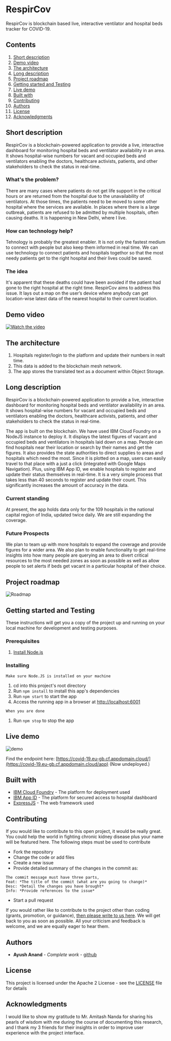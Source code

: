 # RespirCov
RespirCov is blockchain based live, interactive ventilator and hospital beds tracker for COVID-19.

## Contents
1. [Short description](#short-description)
1. [Demo video](#demo-video)
1. [The architecture](#the-architecture)
1. [Long description](#long-description)
1. [Project roadmap](#project-roadmap)
1. [Getting started and Testing](#getting-started-and-testing)
1. [Live demo](#live-demo)
1. [Built with](#built-with)
1. [Contributing](#contributing)
1. [Authors](#authors)
1. [License](#license)
1. [Acknowledgments](#acknowledgments)

## Short description
RespirCov is a blockchain-powered application to provide a live, interactive dashboard for monitoring hospital beds and ventilator availability in an area. It shows hospital-wise numbers for vacant and occupied beds and ventilators enabling the doctors, healthcare activists, patients, and other stakeholders to check the status in real-time.
### What's the problem?
There are many cases where patients do not get life support in the critical hours or are returned from the hospital due to the unavailability of ventilators. At those times, the patients need to be moved to some other hospital where the services are available. In places where there is a large outbreak, patients are refused to be admitted by multiple hospitals, often causing deaths. It is happening in New Delhi, where I live.

### How can technology help?
Tehnology is probably the greatest enabler. It is not only the fastest medium to connect with people but also keep them informed in real time. We can use technology to connect patients and hospitals togethor so that the most needy patients get to the right hospital and their lives could be saved.

### The idea
It's apparent that these deaths could have been avoided if the patient had gone to the right hospital at the right time. RespirCov aims to address this issue. It lays out a map on the user’s device where anybody can get location-wise latest data of the nearest hospital to their current location.

## Demo video
[![Watch the video](./assets/video.png)](https://youtu.be/JA5Gdi9ZCUw)

## The architecture
1. Hospitals register/login to the platform and update their numbers in realt time.
2. This data is added to the blockchain mesh network.
3. The app stores the translated text as a document within Object Storage.

## Long description
RespirCov is a blockchain-powered application to provide a live, interactive dashboard for monitoring hospital beds and ventilator availability in an area. It shows hospital-wise numbers for vacant and occupied beds and ventilators enabling the doctors, healthcare activists, patients, and other stakeholders to check the status in real-time.

The app is built on the blockchain. We have used IBM Cloud Foundry on a NodeJS instance to deploy it. It displays the latest figures of vacant and occupied beds and ventilators in hospitals laid down on a map. People can find hospitals near their location or search by their names and get the figures. It also provides the state authorities to direct supplies to areas and hospitals which need the most. Since it is plotted on a map, users can easily travel to that place with a just a click (integrated with Google Maps Navigation).
Plus, using IBM App ID, we enable hospitals to register and update their status themselves in real-time. It is a very simple process that takes less than 40 seconds to register and update their count. This significantly increases the amount of accuracy in the data.

### Current standing
At present, the app holds data only for the 109 hospitals in the national capital region of India, updated twice daily. We are still expanding the coverage.

### Future Prospects
We plan to team up with more hospitals to expand the coverage and provide figures for a wider area. We also plan to enable functionality to get real-time insights into how many people are querying an area to divert critical resources to the most needed zones as soon as possible as well as allow people to set alerts if beds get vacant in a particular hospital of their choice.


## Project roadmap
![Roadmap](./assets/roadmap.png)

## Getting started and Testing
These instructions will get you a copy of the project up and running on your local machine for development and testing purposes.

### Prerequisites
1. [Install Node.js][]

### Installing
```Make sure Node.JS is installed on your machine```
1. cd into this project's root directory
1. Run `npm install` to install this app's dependencies
1. Run `npm start` to start the app
1. Access the running app in a browser at <http://localhost:6001>

```When you are done```
1. Run `npm stop` to stop the app

## Live demo
![demo](./assets/demo.png)

Find the endpoint here: [https://covid-19.eu-gb.cf.appdomain.cloud/](https://covid-19.eu-gb.cf.appdomain.cloud/app) (Now undeployed.)

## Built with

* [IBM Cloud Foundry](https://www.ibm.com/cloud/cloud-foundry) - The platform for deployment used
* [IBM App ID](https://www.ibm.com/cloud/app-id) - The platform for secured access to hospital dashboard
* [ExpressJS](http://expressjs.com/) - The web framework used

## Contributing
If you would like to contribute to this open project, it would be really great. You could help the world in fighting chronic kidney disease plus your name will be featured here.
The following steps must be used to contribute
+ Fork the repository
+ Change the code or add files
+ Create a new issue
+ Provide detailed summary of the changes in the commit as:
````
The commit message must have three parts,
Feat: *The title of the commit (what are you going to change)*
Desc: *Detail the changes you have brought*
Info: *Provide references to the issue*
````
+ Start a pull request

If you would rather like to contribute to the project other than coding (grants, promotion, or guidance), [then please write to us here](https://ayushanand18.github.io/nephron-ai/contribute).
We will get back to you as soon as possible.
All your criticism and feedback is welcome, and we are equally eager to hear them.

## Authors

* **Ayush Anand** - *Complete work* - [github](https://github.com/ayushanand18)

## License
This project is licensed under the Apache 2 License - see the [LICENSE](LICENSE) file for details

## Acknowledgments
I would like to show my gratitude to Mr. Amitash Nanda for sharing his pearls of wisdom with me during the course of documenting this research, and I thank my 3 friends for their insights in order to improve user experience with the project interface.

[Install Node.js]: https://nodejs.org/en/download/